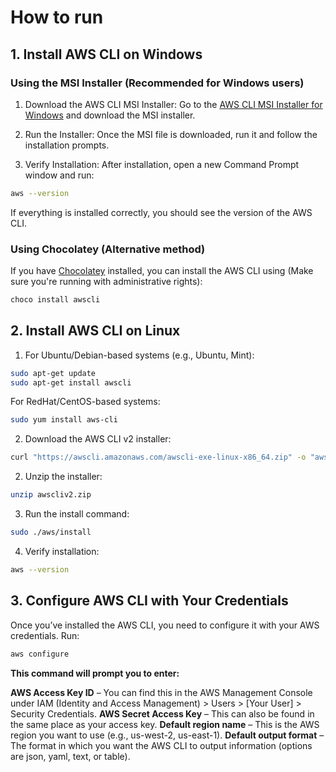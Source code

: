 # How to run

## 1. Install AWS CLI on Windows
### Using the MSI Installer (Recommended for Windows users)
1. Download the AWS CLI MSI Installer: Go to the  [AWS CLI MSI Installer for Windows](https://docs.aws.amazon.com/cli/latest/userguide/install-cliv2-windows.html) and download the MSI installer.

2. Run the Installer: Once the MSI file is downloaded, run it and follow the installation prompts.

3. Verify Installation: After installation, open a new Command Prompt window and run:

```bash
aws --version
```
If everything is installed correctly, you should see the version of the AWS CLI.

### Using Chocolatey (Alternative method)
If you have [Chocolatey](https://chocolatey.org/) installed, you can install the AWS CLI using (Make sure you're running with administrative rights):

```bash
choco install awscli
```
## 2. Install AWS CLI on Linux
1. For Ubuntu/Debian-based systems (e.g., Ubuntu, Mint):
```bash
sudo apt-get update
sudo apt-get install awscli
```
For RedHat/CentOS-based systems:
```bash
sudo yum install aws-cli
```
2. Download the AWS CLI v2 installer:
```bash
curl "https://awscli.amazonaws.com/awscli-exe-linux-x86_64.zip" -o "awscliv2.zip"
```
2. Unzip the installer:
```bash
unzip awscliv2.zip
```
3. Run the install command:
```bash
sudo ./aws/install
```
4. Verify installation:
```bash
aws --version
```
## 3. Configure AWS CLI with Your Credentials
Once you’ve installed the AWS CLI, you need to configure it with your AWS credentials. Run:
```bash
aws configure
```
**This command will prompt you to enter:**

**AWS Access Key ID** – You can find this in the AWS Management Console under IAM (Identity and Access Management) > Users > [Your User] > Security Credentials.
**AWS Secret Access Key** – This can also be found in the same place as your access key.
**Default region name** – This is the AWS region you want to use (e.g., us-west-2, us-east-1).
**Default output format** – The format in which you want the AWS CLI to output information (options are json, yaml, text, or table).
